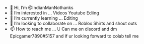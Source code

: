 - 👋 Hi, I’m @IndianManNothanks
- 👀 I’m interested in ... Videos Youtube Ediing
- 🌱 I’m currently learning ... Editing
- 💞️ I’m looking to collaborate on ... Roblox Shirts and shout outs
- 📫 How to reach me ... U Can me on discord  and dm Epicgamer7890#5157 and if ur looking forward to colab tell me

<!---
IndianManNothanks/IndianManNothanks is a ✨ special ✨ repository because its `README.md` (this file) appears on your GitHub profile.
You can click the Preview link to take a look at your changes.
--->
